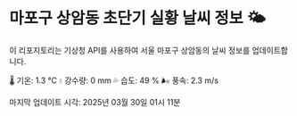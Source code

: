 
# 마포구 상암동 초단기 실황 날씨 정보 🌤️

이 리포지토리는 기상청 API를 사용하여 서울 마포구 상암동의 날씨 정보를 업데이트합니다. 

🌡️ 기온: 1.3 ℃
💧 강수량: 0 mm
💦 습도: 49 %
🌬️ 풍속: 2.3 m/s

마지막 업데이트 시각: 2025년 03월 30일 01시 11분    
